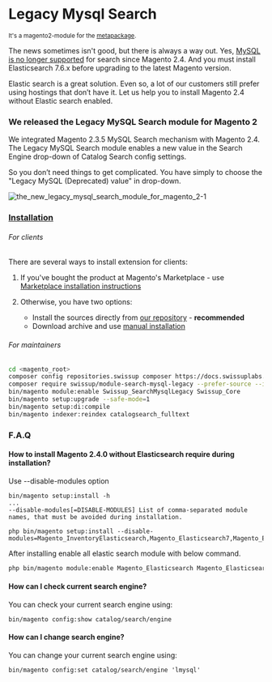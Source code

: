 # Legacy Mysql Search 
<sup>It's a magento2-module for the [metapackage](https://github.com/swissup/search-mysql-legacy/).</sup>

The news sometimes isn't good, but there is always a way out. Yes, [MySQL is no longer supported](https://devdocs.magento.com/guides/v2.4/release-notes/backward-incompatible-changes/#230---24) for search since Magento 2.4. And you must install Elasticsearch 7.6.x before upgrading to the latest Magento version.

Elastic search is a great solution. Even so, a lot of our customers still prefer using hostings that don’t have it. Let us help you to install Magento 2.4 without Elastic search enabled.

### We released the Legacy MySQL Search module for Magento 2
We integrated Magento 2.3.5 MySQL Search mechanism with Magento 2.4. The Legacy MySQL Search module enables a new value in the Search Engine drop-down of Catalog Search config settings.

So you don’t need things to get complicated. You have simply to choose the "Legacy MySQL (Deprecated) value" in drop-down.

![the_new_legacy_mysql_search_module_for_magento_2-1](https://user-images.githubusercontent.com/412612/176845092-e72c72dd-6f96-43f9-8bb7-04238802eb3e.png)


### [Installation](https://docs.swissuplabs.com/m2/extensions/search-mysql-legacy/installation/)

###### For clients

There are several ways to install extension for clients:

 1. If you've bought the product at Magento's Marketplace - use
    [Marketplace installation instructions](https://docs.magento.com/marketplace/user_guide/buyers/install-extension.html)

 2. Otherwise, you have two options:
    - Install the sources directly from [our repository](https://docs.swissuplabs.com/m2/extensions/search-mysql-legacy/installation/composer/) - **recommended**
    - Download archive and use [manual installation](https://docs.swissuplabs.com/m2/extensions/search-mysql-legacy/installation/manual/)


###### For maintainers

```bash
cd <magento_root>
composer config repositories.swissup composer https://docs.swissuplabs.com/packages/
composer require swissup/module-search-mysql-legacy --prefer-source --ignore-platform-reqs
bin/magento module:enable Swissup_SearchMysqlLegacy Swissup_Core
bin/magento setup:upgrade --safe-mode=1
bin/magento setup:di:compile
bin/magento indexer:reindex catalogsearch_fulltext
```

### F.A.Q

#### How to install Magento 2.4.0 without Elasticsearch require during installation?

Use --disable-modules option

```
bin/magento setup:install -h
...
--disable-modules[=DISABLE-MODULES] List of comma-separated module names, that must be avoided during installation.
```

```
php bin/magento setup:install --disable-modules=Magento_InventoryElasticsearch,Magento_Elasticsearch7,Magento_Elasticsearch6,Magento_Elasticsearch
```

After installing enable all elastic search module with below command.
```bash
php bin/magento module:enable Magento_Elasticsearch Magento_Elasticsearch6 Magento_Elasticsearch7 Magento_InventoryElasticsearch
```
#### How can I check current search engine?

You can check your current search engine using:
```
bin/magento config:show catalog/search/engine
```

#### How can I change search engine?

You can change your current search engine using:
```
bin/magento config:set catalog/search/engine 'lmysql'
```
